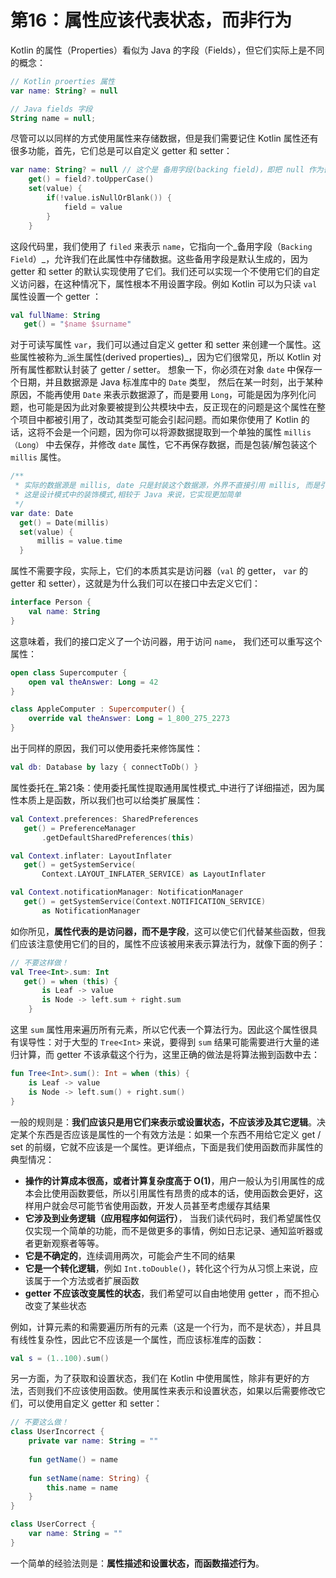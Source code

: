# 第16：属性应该代表状态，而非行为

Kotlin 的属性（Properties）看似为 Java 的字段（Fields），但它们实际上是不同的概念：

```kotlin
// Kotlin proerties 属性
var name: String? = null

// Java fields 字段
String name = null;
```

尽管可以以同样的方式使用属性来存储数据，但是我们需要记住 Kotlin 属性还有很多功能，首先，它们总是可以自定义 getter 和 setter：

```kotlin
var name: String? = null // 这个是 备用字段(backing field)，即把 null 作为备用
    get() = field?.toUpperCase()
    set(value) {
        if(!value.isNullOrBlank()) {
            field = value
        }
    }
```

这段代码里，我们使用了 `filed` 来表示 `name`，它指向一个_备用字段（`Backing Field`）_，允许我们在此属性中存储数据。这些备用字段是默认生成的，因为 getter 和 setter 的默认实现使用了它们。我们还可以实现一个不使用它们的自定义访问器，在这种情况下，属性根本不用设置字段。例如 Kotlin 可以为只读 `val` 属性设置一个 getter ：

```kotlin
val fullName: String
   get() = "$name $surname"
```

对于可读写属性 `var`，我们可以通过自定义 getter 和 setter 来创建一个属性。这些属性被称为_派生属性(derived properties)_，因为它们很常见，所以 Kotlin 对所有属性都默认封装了 getter / setter。 想象一下，你必须在对象 `date` 中保存一个日期，并且数据源是 Java 标准库中的 `Date` 类型， 然后在某一时刻，出于某种原因，不能再使用 `Date` 来表示数据源了，而是要用 `Long`，可能是因为序列化问题，也可能是因为此对象要被提到公共模块中去，反正现在的问题是这个属性在整个项目中都被引用了，改动其类型可能会引起问题。而如果你使用了 Kotlin 的话，这将不会是一个问题，因为你可以将源数据提取到一个单独的属性 `millis（Long）` 中去保存，并修改 `date` 属性，它不再保存数据，而是包装/解包装这个 `millis` 属性。

```kotlin
/**
 * 实际的数据源是 millis, date 只是封装这个数据源，外界不直接引用 millis, 而是引用 date
 * 这是设计模式中的装饰模式,相较于 Java 来说，它实现更加简单
 */ 
var date: Date
  get() = Date(millis)
  set(value) {
      millis = value.time
  }
```

属性不需要字段，实际上，它们的本质其实是访问器（`val` 的 getter， `var` 的 getter 和 setter），这就是为什么我们可以在接口中去定义它们：

```kotlin
interface Person {
    val name: String
}
```

这意味着，我们的接口定义了一个访问器，用于访问 `name`， 我们还可以重写这个属性：

```kotlin
open class Supercomputer {
    open val theAnswer: Long = 42
}

class AppleComputer : Supercomputer() {
    override val theAnswer: Long = 1_800_275_2273
}
```

出于同样的原因，我们可以使用委托来修饰属性：

```kotlin
val db: Database by lazy { connectToDb() }
```

属性委托在_第21条：使用委托属性提取通用属性模式_中进行了详细描述，因为属性本质上是函数，所以我们也可以给类扩展属性：

```kotlin
val Context.preferences: SharedPreferences
   get() = PreferenceManager
       .getDefaultSharedPreferences(this)

val Context.inflater: LayoutInflater
   get() = getSystemService(
       Context.LAYOUT_INFLATER_SERVICE) as LayoutInflater

val Context.notificationManager: NotificationManager
   get() = getSystemService(Context.NOTIFICATION_SERVICE)
       as NotificationManager
```

如你所见，**属性代表的是访问器，而不是字段**，这可以使它们代替某些函数，但我们应该注意使用它们的目的，属性不应该被用来表示算法行为，就像下面的例子：

```kotlin
// 不要这样做！
val Tree<Int>.sum: Int
   get() = when (this) {
       is Leaf -> value
       is Node -> left.sum + right.sum
    }
```

这里 `sum` 属性用来遍历所有元素，所以它代表一个算法行为。因此这个属性很具有误导性：对于大型的 `Tree<Int>` 来说，要得到 `sum` 结果可能需要进行大量的递归计算，而 getter 不该承载这个行为，这里正确的做法是将算法搬到函数中去：

```kotlin
fun Tree<Int>.sum(): Int = when (this) {
    is Leaf -> value
    is Node -> left.sum() + right.sum()
}
```

一般的规则是：**我们应该只是用它们来表示或设置状态，不应该涉及其它逻辑**。决定某个东西是否应该是属性的一个有效方法是：如果一个东西不用给它定义 get / set 的前缀，它就不应该是一个属性。更详细点，下面是我们使用函数而非属性的典型情况：

* **操作的计算成本很高，或者计算复杂度高于 O(1)**，用户一般认为引用属性的成本会比使用函数要低，所以引用属性有昂贵的成本的话，使用函数会更好，这样用户就会尽可能节省使用函数，开发人员甚至考虑缓存其结果
* **它涉及到业务逻辑（应用程序如何运行）**， 当我们读代码时，我们希望属性仅仅实现一个简单的功能，而不是做更多的事情，例如日志记录、通知监听器或者更新观察者等等。
* **它是不确定的**，连续调用两次，可能会产生不同的结果
* **它是一个转化逻辑**，例如 `Int.toDouble()`，转化这个行为从习惯上来说，应该属于一个方法或者扩展函数
* **getter 不应该改变属性的状态**，我们希望可以自由地使用 getter ，而不担心改变了某些状态

例如，计算元素的和需要遍历所有的元素（这是一个行为，而不是状态），并且具有线性复杂性，因此它不应该是一个属性，而应该标准库的函数：

```kotlin
val s = (1..100).sum()
```

另一方面，为了获取和设置状态，我们在 Kotlin 中使用属性，除非有更好的方法，否则我们不应该使用函数。使用属性来表示和设置状态，如果以后需要修改它们，可以使用自定义 getter 和 setter：

```kotlin
// 不要这么做！
class UserIncorrect {
    private var name: String = ""
    
    fun getName() = name
    
    fun setName(name: String) {
        this.name = name
    }
}

class UserCorrect {
    var name: String = ""
}
```

一个简单的经验法则是：**属性描述和设置状态，而函数描述行为**。
